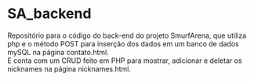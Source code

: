 # SA_backend
Repositório para o código do back-end do projeto SmurfArena, que utiliza php e o método POST para inserção dos dados em um banco de dados mySQL na página contato.html.<br>E conta com um CRUD feito em PHP para mostrar, adicionar e deletar os nicknames na página nicknames.html.
